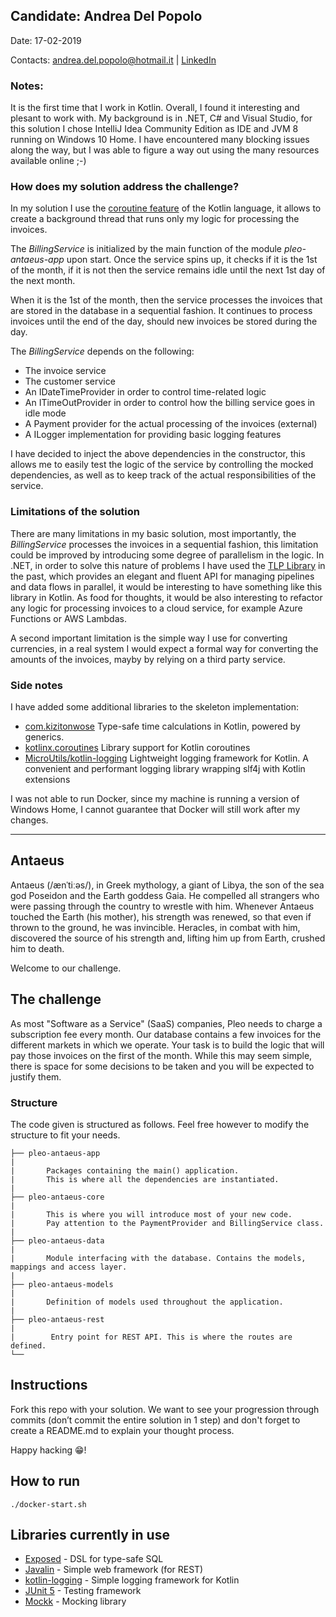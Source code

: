 ## Candidate: Andrea Del Popolo

Date: 17-02-2019

Contacts: andrea.del.popolo@hotmail.it | [LinkedIn](https://www.linkedin.com/in/andrea-del-popolo/)

### Notes:

It is the first time that I work in Kotlin. Overall, I found it interesting and plesant to work with. My background is in .NET, C# and Visual Studio, for this solution I chose IntelliJ Idea Community Edition as IDE and JVM 8 running on Windows 10 Home. I have encountered many blocking issues along the way, but I was able to figure a way out using the many resources available online ;-)

### How does my solution address the challenge?

In my solution I use the [coroutine feature](https://kotlinlang.org/docs/reference/coroutines/coroutines-guide.html) of the Kotlin language, it allows to create a background thread that runs only my logic for processing the invoices.

The *BillingService* is initialized by the main function of the module *pleo-antaeus-app* upon start.
Once the service spins up, it checks if it is the 1st of the month, if it is not then the service remains idle until the next 1st day of the next month.

When it is the 1st of the month, then the service processes the invoices that are stored in the database in a sequential fashion. It continues to process invoices until the end of the day, should new invoices be stored during the day.

The *BillingService* depends on the following:
* The invoice service
* The customer service
* An IDateTimeProvider in order to control time-related logic
* An ITimeOutProvider in order to control how the billing service goes in idle mode
* A Payment provider for the actual processing of the invoices (external)
* A ILogger implementation for providing basic logging features

I have decided to inject the above dependencies in the constructor, this allows me to easily test the logic of the service by controlling the mocked dependencies, as well as to keep track of the actual responsibilities of the service.

### Limitations of the solution

There are many limitations in my basic solution, most importantly, the *BillingService* processes the invoices in a sequential fashion, this limitation could be improved by introducing some degree of parallelism in the logic. In .NET, in order to solve this nature of problems I have used the [TLP Library](https://docs.microsoft.com/en-us/dotnet/standard/parallel-programming/task-parallel-library-tpl) in the past, which provides an elegant and fluent API for managing pipelines and data flows in parallel, it would be interesting to have something like this library in Kotlin. As food for thoughts, it would be also interesting to refactor any logic for processing invoices to a cloud service, for example Azure Functions or AWS Lambdas.

A second important limitation is the simple way I use for converting currencies, in a real system I would expect a formal way for converting the amounts of the invoices, mayby by relying on a third party service.

### Side notes

I have added some additional libraries to the skeleton implementation:

* [com.kizitonwose](https://github.com/kizitonwose/Time) Type-safe time calculations in Kotlin, powered by generics.
* [kotlinx.coroutines](https://github.com/Kotlin/kotlinx.coroutines) Library support for Kotlin coroutines
* [MicroUtils/kotlin-logging]() Lightweight logging framework for Kotlin. A convenient and performant logging library wrapping slf4j with Kotlin extensions

I was not able to run Docker, since my machine is running a version of Windows Home, I cannot guarantee that Docker will still work after my changes.

----------------------------------------------------------------

## Antaeus

Antaeus (/ænˈtiːəs/), in Greek mythology, a giant of Libya, the son of the sea god Poseidon and the Earth goddess Gaia. He compelled all strangers who were passing through the country to wrestle with him. Whenever Antaeus touched the Earth (his mother), his strength was renewed, so that even if thrown to the ground, he was invincible. Heracles, in combat with him, discovered the source of his strength and, lifting him up from Earth, crushed him to death.

Welcome to our challenge.

## The challenge

As most "Software as a Service" (SaaS) companies, Pleo needs to charge a subscription fee every month. Our database contains a few invoices for the different markets in which we operate. Your task is to build the logic that will pay those invoices on the first of the month. While this may seem simple, there is space for some decisions to be taken and you will be expected to justify them.

### Structure
The code given is structured as follows. Feel free however to modify the structure to fit your needs.
```
├── pleo-antaeus-app
|
|       Packages containing the main() application. 
|       This is where all the dependencies are instantiated.
|
├── pleo-antaeus-core
|
|       This is where you will introduce most of your new code.
|       Pay attention to the PaymentProvider and BillingService class.
|
├── pleo-antaeus-data
|
|       Module interfacing with the database. Contains the models, mappings and access layer.
|
├── pleo-antaeus-models
|
|       Definition of models used throughout the application.
|
├── pleo-antaeus-rest
|
|        Entry point for REST API. This is where the routes are defined.
└──
```

## Instructions
Fork this repo with your solution. We want to see your progression through commits (don’t commit the entire solution in 1 step) and don't forget to create a README.md to explain your thought process.

Happy hacking 😁!

## How to run
```
./docker-start.sh
```

## Libraries currently in use
* [Exposed](https://github.com/JetBrains/Exposed) - DSL for type-safe SQL
* [Javalin](https://javalin.io/) - Simple web framework (for REST)
* [kotlin-logging](https://github.com/MicroUtils/kotlin-logging) - Simple logging framework for Kotlin
* [JUnit 5](https://junit.org/junit5/) - Testing framework
* [Mockk](https://mockk.io/) - Mocking library
